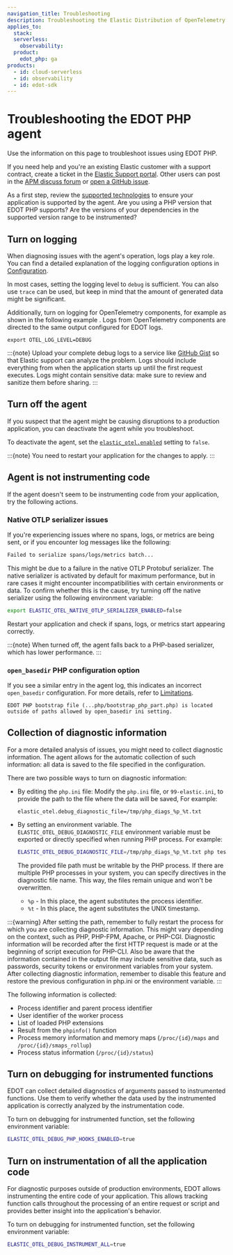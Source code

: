 ```yaml
---
navigation_title: Troubleshooting
description: Troubleshooting the Elastic Distribution of OpenTelemetry PHP agent.
applies_to:
  stack:
  serverless:
    observability:
  product:
    edot_php: ga
products:
  - id: cloud-serverless
  - id: observability
  - id: edot-sdk
---
```


# Troubleshooting the EDOT PHP agent

Use the information on this page to troubleshoot issues using EDOT PHP.

If you need help and you're an existing Elastic customer with a support contract, create a ticket in the [Elastic Support portal](https://support.elastic.co/customers/s/login/). Other users can post in the [APM discuss forum](https://discuss.elastic.co/c/apm) or [open a GitHub issue](https://github.com/elastic/elastic-otel-node/issues).

As a first step, review the [supported technologies](/reference/edot-sdks/php/supported-technologies.md) to ensure your application is supported by the agent. Are you using a PHP version that EDOT PHP supports? Are the versions of your dependencies in the supported version range to be instrumented?

## Turn on logging

When diagnosing issues with the agent's operation, logs play a key role. You can find a detailed explanation of the logging configuration options in [Configuration](/reference/edot-sdks/php/configuration.md#logging-configuration).

In most cases, setting the logging level to `debug` is sufficient. You can also use `trace` can be used, but keep in mind that the amount of generated data might be significant.

Additionally, turn on logging for OpenTelemetry components, for example as shown in the following example . Logs from OpenTelemetry components are directed to the same output configured for EDOT logs.

```
export OTEL_LOG_LEVEL=DEBUG
```

:::{note}
Upload your complete debug logs to a service like [GitHub Gist](https://gist.github.com) so that Elastic support can analyze the problem. Logs should include everything from when the application starts up until the first request executes. Logs might contain sensitive data: make sure to review and sanitize them before sharing.
:::


## Turn off the agent

If you suspect that the agent might be causing disruptions to a production application, you can deactivate the agent while you troubleshoot.

To deactivate the agent, set the [`elastic_otel.enabled`](/reference/edot-sdks/php/configuration.md#general-configuration) setting to `false`.

:::{note}
You need to restart your application for the changes to apply.
:::

## Agent is not instrumenting code

If the agent doesn't seem to be instrumenting code from your application, try the following actions.

### Native OTLP serializer issues

If you're experiencing issues where no spans, logs, or metrics are being sent, or if you encounter log messages like the following:

```bash
Failed to serialize spans/logs/metrics batch...
```

This might be due to a failure in the native OTLP Protobuf serializer. The native serializer is activated by default for maximum performance, but in rare cases it might encounter incompatibilities with certain environments or data. To confirm whether this is the cause, try turning off the native serializer using the following environment variable:

```bash
export ELASTIC_OTEL_NATIVE_OTLP_SERIALIZER_ENABLED=false
```

Restart your application and check if spans, logs, or metrics start appearing correctly.

:::{note}
When turned off, the agent falls back to a PHP-based serializer, which has lower performance.
:::


### `open_basedir` PHP configuration option

If you see a similar entry in the agent log, this indicates an incorrect `open_basedir` configuration. For more details, refer to [Limitations](/reference/edot-sdks/php/setup/limitations.md#open_basedir-php-configuration-option).

```
EDOT PHP bootstrap file (...php/bootstrap_php_part.php) is located outside of paths allowed by open_basedir ini setting.
```

## Collection of diagnostic information

For a more detailed analysis of issues, you might need to collect diagnostic information. The agent allows for the automatic collection of such information: all data is saved to the file specified in the configuration.

There are two possible ways to turn on diagnostic information:

- By editing the `php.ini` file: Modify the `php.ini` file, or `99-elastic.ini`, to provide the path to the file where the data will be saved, For example:

   ```
   elastic_otel.debug_diagnostic_file=/tmp/php_diags_%p_%t.txt
   ```

- By setting an environment variable. The `ELASTIC_OTEL_DEBUG_DIAGNOSTIC_FILE` environment variable must be exported or directly specified when running PHP process. For example:

   ```bash
   ELASTIC_OTEL_DEBUG_DIAGNOSTIC_FILE=/tmp/php_diags_%p_%t.txt php test.php
   ```

   The provided file path must be writable by the PHP process. If there are multiple PHP processes in your system, you can specify directives in the diagnostic file name. This way, the files remain unique and won't be overwritten.

   - `%p` - In this place, the agent substitutes the process identifier.
   - `%t` - In this place, the agent substitutes the UNIX timestamp.

:::{warning}
After setting the path, remember to fully restart the process for which you are collecting diagnostic information. This might vary depending on the context, such as PHP, PHP-FPM, Apache, or PHP-CGI. Diagnostic information will be recorded after the first HTTP request is made or at the beginning of script execution for PHP-CLI. Also be aware that the information contained in the output file may include sensitive data, such as passwords, security tokens or environment variables from your system. After collecting diagnostic information, remember to disable this feature and restore the previous configuration in php.ini or the environment variable.
:::

The following information is collected:

- Process identifier and parent process identifier
- User identifier of the worker process
- List of loaded PHP extensions
- Result from the `phpinfo()` function
- Process memory information and memory maps (`/proc/{id}/maps` and `/proc/{id}/smaps_rollup`)
- Process status information (`/proc/{id}/status`)

## Turn on debugging for instrumented functions

EDOT can collect detailed diagnostics of arguments passed to instrumented functions. Use them to verify whether the data used by the instrumented application is correctly analyzed by the instrumentation code.

To turn on debugging for instrumented function, set the following environment variable:

```bash
ELASTIC_OTEL_DEBUG_PHP_HOOKS_ENABLED=true
```


## Turn on instrumentation of all the application code

For diagnostic purposes outside of production environments, EDOT allows instrumenting the entire code of your application. This allows tracking function calls throughout the processing of an entire request or script and provides better insight into the application's behavior.

To turn on debugging for instrumented function, set the following environment variable:

```bash
ELASTIC_OTEL_DEBUG_INSTRUMENT_ALL=true
```

